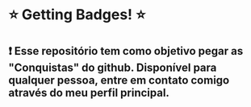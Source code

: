 # ⭐ Getting Badges! ⭐

## ❗ Esse repositório tem como objetivo pegar as "Conquistas" do github. Disponível para qualquer pessoa, entre em contato comigo através do meu perfil principal.
